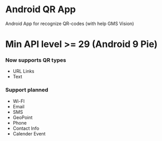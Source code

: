 # Android QR App
Android App for recognize QR-codes (with help GMS Vision)

# Min API level >= 29 (Android 9 Pie)

### Now supports QR types

* URL Links
* Text 

### Support planned

* Wi-FI
* Email
* SMS
* GeoPoint
* Phone
* Contact Info
* Calender Event
